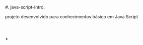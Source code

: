  #. java-script-intro.    
        
  projeto desenvolvido para conhecimentos básico em Java Script

<h1>    </  h1>. 
 